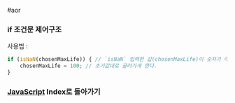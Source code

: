 #aor 
### if 조건문 제어구조
사용법 :
```javascript
if (isNaN(chosenMaxLife)) { // `isNaN` 입력한 값(chosenMaxLife)이 숫자가 아닌 경우면
	chosenMaxLife = 100; // 초기값대로 굴러가게 한다.
}
```

### [JavaScript](../../../Dev-Index/JavaScript.md) Index로 돌아가기